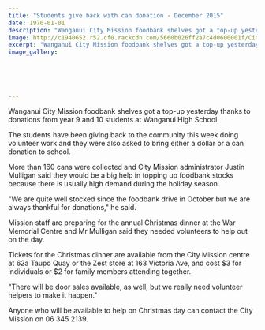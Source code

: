 ```yaml
---
title: "Students give back with can donation - December 2015"
date: 1970-01-01
description: "Wanganui City Mission foodbank shelves got a top-up yesterday thanks to donations from year 9 and 10 students at Wanganui High School, Wanganui Chronicle article on 4/12/15..."
image: http://c1940652.r52.cf0.rackcdn.com/5660b026ff2a7c4d0600001f/City-Mission-food-bank-Y910-give-cans-4.12.15-chron.jpg
excerpt: "Wanganui City Mission foodbank shelves got a top-up yesterday thanks to donations from year 9 and 10 students at Wanganui High School."
image_gallery:
    
    
    
    
    
---
```


<p>Wanganui City Mission foodbank shelves got a top-up yesterday thanks to donations from year 9 and 10 students at Wanganui High School.</p>
<p>The students have been giving back to the community this week doing volunteer work and they were also asked to bring either a dollar or a can donation to school.</p>
<p>More than 160 cans were collected and City Mission administrator Justin Mulligan said they would be a big help in topping up foodbank stocks because there is usually high demand during the holiday season.</p>
<p>"We are quite well stocked since the foodbank drive in October but we are always thankful for donations," he said.</p>
<p>Mission staff are preparing for the annual Christmas dinner at the War Memorial Centre and Mr Mulligan said they needed volunteers to help out on the day.</p>
<p>Tickets for the Christmas dinner are available from the City Mission centre at 62a Taupo Quay or the Zest store at 163 Victoria Ave, and cost $3 for individuals or $2 for family members attending together.</p>
<p>"There will be door sales available, as well, but we really need volunteer helpers to make it happen."</p>
<p>Anyone who will be available to help on Christmas day can contact the City Mission on 06 345 2139.</p>

